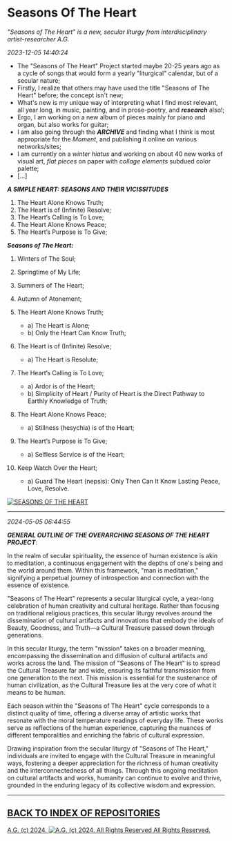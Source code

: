 # Seasons Of The Heart
*"Seasons of The Heart" is a new, secular liturgy from interdisciplinary artist-researcher A.G.*

*2023-12-05 14:40:24*

* The "Seasons of The Heart" Project started maybe 20-25 years ago as a cycle of songs that would form a yearly "liturgical" calendar, but of a secular nature;
* Firstly, I realize that others may have used the title "Seasons of The Heart" before; the concept isn't new;
* What's new is my unique way of interpreting what I find most relevant, all year long, in music, painting, and in prose-poetry, and __*research*__ also!;
* Ergo, I am working on a new album of pieces mainly for piano and organ, but also works for guitar;
* I am also going through the __*ARCHIVE*__ and finding what I think is most appropriate for the *Moment*, and publishing it online on various networks/sites;
* I am currently on a *winter hiatus* and working on about 40 new works of visual art, *flat pieces* on paper with *collage elements* subdued color palette;
* [...]

__*A SIMPLE HEART: SEASONS AND THEIR VICISSITUDES*__

1. The Heart Alone Knows Truth;
2. The Heart is of (Infinite) Resolve;
3. The Heart’s Calling is To Love;
4. The Heart Alone Knows Peace;
5. The Heart’s Purpose is To Give;

__*Seasons of The Heart:*__

1. Winters of The Soul;
2. Springtime of My Life;
3. Summers of The Heart;
4. Autumn of Atonement;

1. The Heart Alone Knows Truth;
    * a) The Heart is Alone;
    * b) Only the Heart Can Know Truth;
2. The Heart is of (Infinite) Resolve;
    * a) The Heart is Resolute;
3. The Heart’s Calling is To Love;
    * a) Ardor is of the Heart;
    * b) Simplicity of Heart / Purity of Heart is the Direct Pathway to Earthly Knowledge of Truth;
4. The Heart Alone Knows Peace;
    * a) Stillness (hesychia) is of the Heart;
5. The Heart’s Purpose is To Give;
    * a) Selfless Service is of the Heart;
6. Keep Watch Over the Heart;
    * a) Guard The Heart (nepsis): Only Then Can It Know Lasting Peace, Love, Resolve.

[![SEASONS OF THE HEART](https://historiotheque.files.wordpress.com/2023/12/alex_w_rose_20nov23a-15h25a_600px_wide.png)](https://www.youtube.com/playlist?list=PLrwvc22vCTEzfV_6ImSZuKlc_RvopqqJL)

- - - - - - - - - -

*2024-05-05 06:44:55*

*__GENERAL OUTLINE OF THE OVERARCHING SEASONS OF THE HEART PROJECT__*:

In the realm of secular spirituality, the essence of human existence is akin to meditation, a continuous engagement with the depths of one's being and the world around them. Within this framework, "man is meditation," signifying a perpetual journey of introspection and connection with the essence of existence.

"Seasons of The Heart" represents a secular liturgical cycle, a year-long celebration of human creativity and cultural heritage. Rather than focusing on traditional religious practices, this secular liturgy revolves around the dissemination of cultural artifacts and innovations that embody the ideals of Beauty, Goodness, and Truth—a Cultural Treasure passed down through generations.

In this secular liturgy, the term "mission" takes on a broader meaning, encompassing the dissemination and diffusion of cultural artifacts and works across the land. The mission of "Seasons of The Heart" is to spread the Cultural Treasure far and wide, ensuring its faithful transmission from one generation to the next. This mission is essential for the sustenance of human civilization, as the Cultural Treasure lies at the very core of what it means to be human.

Each season within the "Seasons of The Heart" cycle corresponds to a distinct quality of time, offering a diverse array of artistic works that resonate with the moral temperature readings of everyday life. These works serve as reflections of the human experience, capturing the nuances of different temporalities and enriching the fabric of cultural expression.

Drawing inspiration from the secular liturgy of "Seasons of The Heart," individuals are invited to engage with the Cultural Treasure in meaningful ways, fostering a deeper appreciation for the richness of human creativity and the interconnectedness of all things. Through this ongoing meditation on cultural artifacts and works, humanity can continue to evolve and thrive, grounded in the enduring legacy of its collective wisdom and expression.

- - - - - - - - - -

## [BACK TO INDEX OF REPOSITORIES](https://github.com/antiface/Index)

[A.G. (c) 2024. ![A.G. (c) 2024. All Rights Reserved](https://historiotheque.files.wordpress.com/2016/11/ag_signature_official_2015_50px_cropped.jpg) All Rights Reserved.](http://alexgagnon.com)
